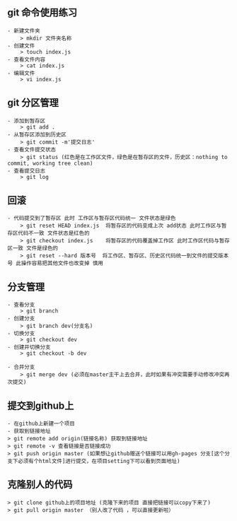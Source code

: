## git 命令使用练习

    - 新建文件夹
        > mkdir 文件夹名称
    - 创建文件
        > touch index.js
    - 查看文件内容
        > cat index.js
    - 编辑文件
        > vi index.js

## git 分区管理
    - 添加到暂存区
        > git add .
    - 从暂存区添加到历史区
        > git commit -m'提交日志'
    - 查看文件提交状态
        > git status (红色是在工作区文件，绿色是在暂存区的文件，历史区：nothing to commit, working tree clean)
    - 查看提交日志
        > git log

## 回滚
    - 代码提交到了暂存区 此时 工作区与暂存区代码统一 文件状态是绿色
        > git reset HEAD index.js  将暂存区的代码变成上次 add状态 此时工作区与暂存区代码不一致 文件状态是红色的
        > git checkout index.js    将暂存区的代码覆盖掉工作区 此时工作区代码与暂存区一致 文件是绿色的
        > git reset --hard 版本号  将工作区、暂存区、历史区代码统一到文件的提交版本号 此操作容易把其他文件也改变掉 慎用

## 分支管理
    - 查看分支
        > git branch
    - 创建分支
        > git branch dev(分支名)
    - 切换分支
        > git checkout dev
    - 创建并切换分支
        > git checkout -b dev

    - 合并分支
        > git merge dev (必须在master主干上去合并，此时如果有冲突需要手动修改冲突再次提交)
## 提交到github上
    - 在github上新建一个项目
    - 获取到链接地址
    > git remote add origin(链接名称) 获取到链接地址
    > git remote -v 查看链接是否链接成功
    > git push origin master (如果想让github赠送个链接可以用gh-pages 分支[这个分支下必须有个html文件]进行提交，在项目setting下可以看到页面地址)
## 克隆别人的代码
    > git clone github上的项目地址 (克隆下来的项目 直接把链接可以copy下来了)
    > git pull origin master （别人改了代码 ，可以直接更新啦）
